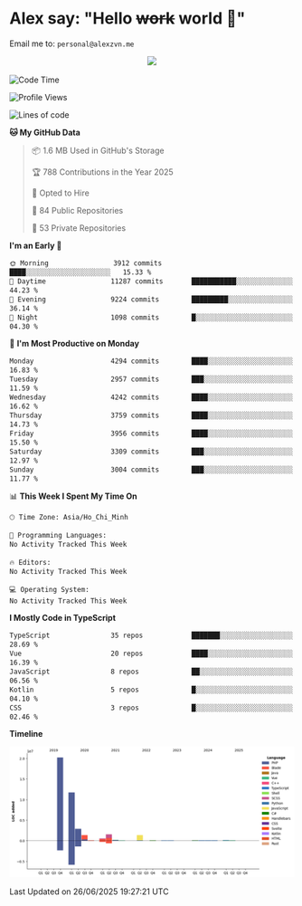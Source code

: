 # Alex say: "Hello ~~work~~ world 🐾"
Email me to: `personal@alexzvn.me`


<p align=center>
  <a href="https://skillicons.dev">
    <img src="https://skillicons.dev/icons?i=ts,js,php,nodejs,bun,vue,nuxt,react,svelte,tauri,laravel,rust,mongodb,docker,electron,redis,rabbitmq,tailwind,git,cloudflare,elysia,mysql,nginx,rollupjs,sentry,ubuntu,yarn,html,css,vite" />
  </a>
</p>

<!--START_SECTION:waka-->
![Code Time](http://img.shields.io/badge/Code%20Time-1%2C066%20hrs%2055%20mins-blue)

![Profile Views](http://img.shields.io/badge/Profile%20Views-0-blue)

![Lines of code](https://img.shields.io/badge/From%20Hello%20World%20I%27ve%20Written-40.8%20million%20lines%20of%20code-blue)

**🐱 My GitHub Data** 

> 📦 1.6 MB Used in GitHub's Storage 
 > 
> 🏆 788 Contributions in the Year 2025
 > 
> 💼 Opted to Hire
 > 
> 📜 84 Public Repositories 
 > 
> 🔑 53 Private Repositories 
 > 
**I'm an Early 🐤** 

```text
🌞 Morning                3912 commits        ████░░░░░░░░░░░░░░░░░░░░░   15.33 % 
🌆 Daytime                11287 commits       ███████████░░░░░░░░░░░░░░   44.23 % 
🌃 Evening                9224 commits        █████████░░░░░░░░░░░░░░░░   36.14 % 
🌙 Night                  1098 commits        █░░░░░░░░░░░░░░░░░░░░░░░░   04.30 % 
```
📅 **I'm Most Productive on Monday** 

```text
Monday                   4294 commits        ████░░░░░░░░░░░░░░░░░░░░░   16.83 % 
Tuesday                  2957 commits        ███░░░░░░░░░░░░░░░░░░░░░░   11.59 % 
Wednesday                4242 commits        ████░░░░░░░░░░░░░░░░░░░░░   16.62 % 
Thursday                 3759 commits        ████░░░░░░░░░░░░░░░░░░░░░   14.73 % 
Friday                   3956 commits        ████░░░░░░░░░░░░░░░░░░░░░   15.50 % 
Saturday                 3309 commits        ███░░░░░░░░░░░░░░░░░░░░░░   12.97 % 
Sunday                   3004 commits        ███░░░░░░░░░░░░░░░░░░░░░░   11.77 % 
```


📊 **This Week I Spent My Time On** 

```text
🕑︎ Time Zone: Asia/Ho_Chi_Minh

💬 Programming Languages: 
No Activity Tracked This Week

🔥 Editors: 
No Activity Tracked This Week

💻 Operating System: 
No Activity Tracked This Week
```

**I Mostly Code in TypeScript** 

```text
TypeScript               35 repos            ███████░░░░░░░░░░░░░░░░░░   28.69 % 
Vue                      20 repos            ████░░░░░░░░░░░░░░░░░░░░░   16.39 % 
JavaScript               8 repos             ██░░░░░░░░░░░░░░░░░░░░░░░   06.56 % 
Kotlin                   5 repos             █░░░░░░░░░░░░░░░░░░░░░░░░   04.10 % 
CSS                      3 repos             █░░░░░░░░░░░░░░░░░░░░░░░░   02.46 % 
```



**Timeline**

![Lines of Code chart](https://raw.githubusercontent.com/alexzvn/alexzvn/main/assets/bar_graph.png)


 Last Updated on 26/06/2025 19:27:21 UTC
<!--END_SECTION:waka-->
